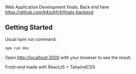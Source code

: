 Web Application Development finals. Back end here https://github.com/k4zuh1r4/finals-backend
## Getting Started

Usual npm run command:

```bash
npm run dev

```

Open [http://localhost:3000](http://localhost:3000) with your browser to see the result.

Front-end made with ReactJS + TailwindCSS
